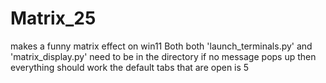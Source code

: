 # Matrix_25
makes a funny matrix effect on win11 
Both both 'launch_terminals.py' and 'matrix_display.py' need to be in the directory
if no message pops up then everything should work
the default tabs that are open is 5

